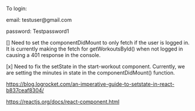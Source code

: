 <p>To login: </p>
<p>email: testuser@gmail.com</p>
<p>password: Testpassword1</p>


[] Need to set the componentDidMount to only fetch if the user is logged in. It is currently making the fetch for getWorkoutsById() when not logged in causing a 401 response in the console.

[x] Need to fix the setState in the start-workout component. Currently, we are setting the minutes in state in the componentDidMount() function. 

https://blog.logrocket.com/an-imperative-guide-to-setstate-in-react-b837ceaf8304/

https://reactjs.org/docs/react-component.html
